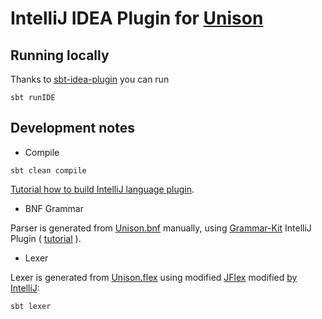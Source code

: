 # IntelliJ IDEA Plugin for [Unison](https://www.unison-lang.org/)

## Running locally

Thanks to [sbt-idea-plugin](https://github.com/JetBrains/sbt-idea-plugin) you can run

```shell
sbt runIDE
```

## Development notes

* Compile

```shell
sbt clean compile
```

[Tutorial how to build IntelliJ language plugin](https://plugins.jetbrains.com/docs/intellij/custom-language-support-tutorial.html).

* BNF Grammar

Parser is generated from [Unison.bnf](./src/main/scala/intellij/unison/language/Unison.bnf)
manually, using [Grammar-Kit](https://github.com/JetBrains/Grammar-Kit) IntelliJ Plugin
( [tutorial](https://github.com/JetBrains/Grammar-Kit/blob/master/TUTORIAL.md) ).

* Lexer

Lexer is generated from [Unison.flex](./intellij/unison/language/Unison.flex) using modified [JFlex](https://www.jflex.de/) modified [by IntelliJ](https://github.com/JetBrains/intellij-deps-jflex):
```shell
sbt lexer
```
